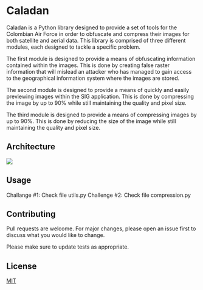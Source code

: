 # Caladan

Caladan is a Python library designed to provide a set of tools for the Colombian Air Force in order to obfuscate and compress their images for both satellite and aerial data. This library is comprised of three different modules, each designed to tackle a specific problem.

The first module is designed to provide a means of obfuscating information contained within the images. This is done by creating false raster information that will mislead an attacker who has managed to gain access to the geographical information system where the images are stored.

The second module is designed to provide a means of quickly and easily previewing images within the SIG application. This is done by compressing the image by up to 90% while still maintaining the quality and pixel size.

The third module is designed to provide a means of compressing images by up to 90%. This is done by reducing the size of the image while still maintaining the quality and pixel size.

## Architecture

<img src = "./imgs/architecture.png">

## Usage

Challange #1: Check file utils.py
Challenge #2: Check file compression.py

## Contributing
Pull requests are welcome. For major changes, please open an issue first to discuss what you would like to change.

Please make sure to update tests as appropriate.

## License
[MIT](https://choosealicense.com/licenses/mit/)
